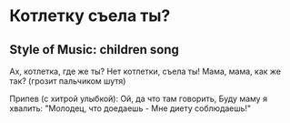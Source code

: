 # Котлетку съела ты?
## Style of Music: children song

Ах, котлетка, где же ты?
Нет котлетки, съела ты!
Мама, мама, как же так?
(грозит пальчиком шутя)

Припев (с хитрой улыбкой):
Ой, да что там говорить,
Буду маму я хвалить:
"Молодец, что доедаешь -
Мне диету соблюдаешь!"